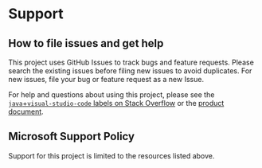 # Support

## How to file issues and get help  

This project uses GitHub Issues to track bugs and feature requests. Please search the existing 
issues before filing new issues to avoid duplicates.  For new issues, file your bug or 
feature request as a new Issue.

For help and questions about using this project, please see the [`java`+`visual-studio-code` labels on Stack Overflow](https://stackoverflow.com/questions/tagged/visual-studio-code+java) or the [product document](https://code.visualstudio.com/docs/languages/java).

## Microsoft Support Policy  

Support for this project is limited to the resources listed above.
